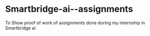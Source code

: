 # Smartbridge-ai--assignments
To Show proof of work of assignments done during my internship in Smartbridge ai 
